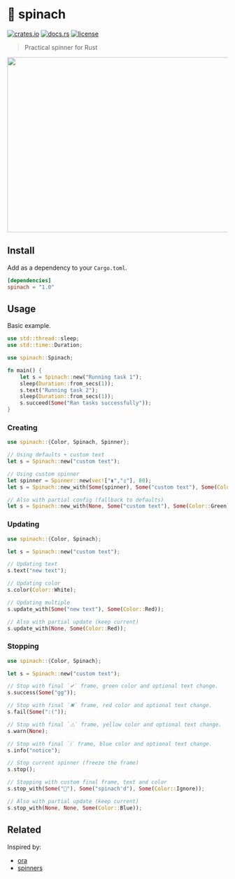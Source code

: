# 🥬 spinach

<a href="https://crates.io/crates/spinach"><img alt="crates.io" src="https://img.shields.io/crates/v/spinach"></a>
<a href="https://docs.rs/spinach"><img alt="docs.rs" src="https://img.shields.io/docsrs/spinach"></a>
<a href="LICENSE"><img alt="license" src="https://img.shields.io/crates/l/spinach"></a>

> Practical spinner for Rust 

<p align="center">
	<img src="https://github.com/etienne-napoleone/spinach/blob/main/assets/screenshot.png" width="550px" height="399px">
</p>

## Install

Add as a dependency to your `Cargo.toml`.

```toml
[dependencies]
spinach = "1.0"
```

## Usage

Basic example.

```rust
use std::thread::sleep;
use std::time::Duration;

use spinach::Spinach;

fn main() {
    let s = Spinach::new("Running task 1");
    sleep(Duration::from_secs(1));
    s.text("Running task 2");
    sleep(Duration::from_secs(1));
    s.succeed(Some("Ran tasks successfully"));
}
```

### Creating

```rust
use spinach::{Color, Spinach, Spinner};

// Using defaults + custom text
let s = Spinach::new("custom text");

// Using custom spinner
let spinner = Spinner::new(vec!["▮","▯"], 80);
let s = Spinach::new_with(Some(spinner), Some("custom text"), Some(Color::Red));

// Also with partial config (fallback to defaults)
let s = Spinach::new_with(None, Some("custom text"), Some(Color::Green));
```

### Updating

```rust
use spinach::{Color, Spinach};

let s = Spinach::new("custom text");

// Updating text
s.text("new text");

// Updating color
s.color(Color::White);

// Updating multiple
s.update_with(Some("new text"), Some(Color::Red));

// Also with partial update (keep current)
s.update_with(None, Some(Color::Red));
```

### Stopping

```rust
use spinach::{Color, Spinach};

let s = Spinach::new("custom text");

// Stop with final `✔` frame, green color and optional text change.
s.success(Some("gg"));

// Stop with final `✖` frame, red color and optional text change.
s.fail(Some(":("));

// Stop with final `⚠` frame, yellow color and optional text change.
s.warn(None);

// Stop with final `ℹ` frame, blue color and optional text change.
s.info("notice");

// Stop current spinner (freeze the frame)
s.stop();

// Stopping with custom final frame, text and color
s.stop_with(Some("🥬"), Some("spinach'd"), Some(Color::Ignore));

// Also with partial update (keep current)
s.stop_with(None, None, Some(Color::Blue));
```

## Related

Inspired by:

- [ora](https://github.com/sindresorhus/ora)
- [spinners](https://github.com/FGRibreau/spinners)
